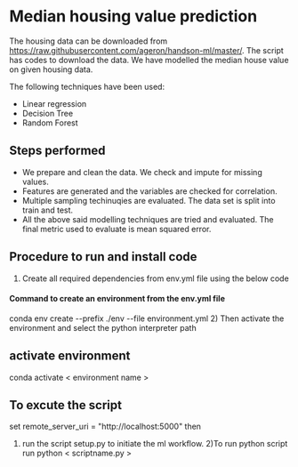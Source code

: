 # Median housing value prediction

The housing data can be downloaded from https://raw.githubusercontent.com/ageron/handson-ml/master/. The script has codes to download the data.
 We have modelled the median house value on given housing data. 

The following techniques have been used: 

 - Linear regression
 - Decision Tree
 - Random Forest

## Steps performed
 - We prepare and clean the data. We check and impute for missing values.
 - Features are generated and the variables are checked for correlation.
 - Multiple sampling techinuqies are evaluated. The data set is split into train and test.
 - All the above said modelling techniques are tried and evaluated. The final metric used to evaluate is mean squared error.

## Procedure to run and install code
   1) Create all required dependencies from env.yml file using the below code
#### Command to create an environment from the env.yml file
conda env create --prefix ./env --file environment.yml
2) Then activate the environment and select the python interpreter path
## activate environment
conda activate < environment name > 
## To excute the script
set remote_server_uri = "http://localhost:5000"
then
1) run the script setup.py to initiate the ml workflow.
2)To run python script  run python < scriptname.py >